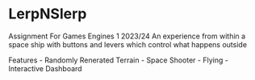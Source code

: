 # LerpNSlerp
Assignment For Games Engines 1 2023/24
An experience from within a space ship with buttons and levers which control what happens outside

Features - Randomly Renerated Terrain
         - Space Shooter
         - Flying 
         - Interactive Dashboard
